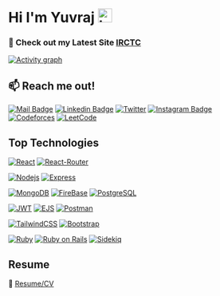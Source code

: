 # Hi I'm Yuvraj <img src="https://user-images.githubusercontent.com/1303154/88677602-1635ba80-d120-11ea-84d8-d263ba5fc3c0.gif" width="28px" height="28px" alt="hi">

### 🚀 Check out my Latest Site [IRCTC](https://travel-booking-c3dc1.web.app/) 


[![Activity graph](http://github-profile-summary-cards.vercel.app/api/cards/profile-details?username=Yuvraj049&theme=transparent)](https://github.com/Yuvraj049/)


## :mailbox: Reach me out!

[![Mail Badge](https://img.shields.io/badge/-Yuvraj-c0392b?style=flat&labelColor=c0392b&logo=gmail&logoColor=white)](mailto:yvc3094@gmail.com)
[![Linkedin Badge](https://img.shields.io/badge/-Yuvraj_Chaudhari-0e76a8?style=flat&labelColor=0e76a8&logo=linkedin&logoColor=white)](https://www.linkedin.com/in/-yuvrajchaudhari-/) 
[![Twitter](https://img.shields.io/twitter/url/https/twitter.com/cloudposse.svg?style=social&label=%20%40Yuvraj)](https://twitter.com/yuvraj_4903)
[![Instagram Badge](https://img.shields.io/badge/-@Yuvraj-e84393?style=flat&labelColor=e84393&logo=instagram&logoColor=white)](https://instagram.com/yuvraj._.49) 
[![Codeforces](https://badges.joonhyung.xyz/codeforces/Yuvraj_003.svg)](https://codeforces.com/profile/Yuvraj_003)
[![LeetCode](https://img.shields.io/badge/LeetCode-000000?style=flat&logo=LeetCode&logoColor=#d16c06)](https://leetcode.com/u/yvc3094/)


## Top Technologies

<!-- TODO: Make technologies links takes you to repositories -->

[![React](https://img.shields.io/badge/-React-61DBFB?style=for-the-badge&labelColor=black&logo=react&logoColor=61DBFB)](#)
[![React-Router](https://img.shields.io/badge/React%20Router-CA4245.svg?style=for-the-badge&labelColor=black&logo=React-Router&logoColor=CA4245)](#)

[![Nodejs](https://img.shields.io/badge/-Nodejs-3C873A?style=for-the-badge&labelColor=black&logo=node.js&logoColor=3C873A)](#)
[![Express](https://img.shields.io/badge/Express-white.svg?style=for-the-badge&labelColor=black&logo=Express&logoColor=white)](#)

[![MongoDB](https://img.shields.io/badge/MongoDB-47A248.svg?style=for-the-badge&labelColor=black&logo=MongoDB&logoColor=47A248)](#)
[![FireBase](https://img.shields.io/badge/Firebase-FFCA28.svg?style=for-the-badge&labelColor=black&logo=Firebase&logoColor=FFCA28)](#)
[![PostgreSQL](https://img.shields.io/badge/PostgreSQL-4169E1.svg?style=for-the-badge&labelColor=black&logo=PostgreSQL&logoColor=4169E1)](#)

[![JWT](https://img.shields.io/badge/JWT-black?style=for-the-badge&logo=JSON%20web%20tokens)](#)
[![EJS](https://img.shields.io/badge/EJS-B4CA65.svg?style=for-the-badge&logo=EJS&labelColor=black&logoColor=B4CA65)](#)
[![Postman](https://img.shields.io/badge/Postman-FF6C37.svg?style=for-the-badge&logo=Postman&logoColor=FF6C37&labelColor=black)](#)

[![TailwindCSS](https://img.shields.io/badge/Tailwind-06B6D4.svg?style=for-the-badge&logo=Tailwind-CSS&logoColor=white&labelColor=black&logoColor=06B6D4)](#)
[![Bootstrap](https://img.shields.io/badge/Bootstrap-7952B3.svg?style=for-the-badge&logo=Bootstrap&logoColor=7952B3&labelColor=black)](#)

[![Ruby](https://img.shields.io/badge/Ruby-CC342D.svg?style=for-the-badge&logo=Ruby&logoColor=CC342D&labelColor=black)](#)
[![Ruby on Rails](https://img.shields.io/badge/Ruby%20on%20Rails-D30001.svg?style=for-the-badge&logo=Ruby-on-Rails&logoColor=D30001&labelColor=black)](#)
[![Sidekiq](https://img.shields.io/badge/Sidekiq-B1003E.svg?style=for-the-badge&logo=Sidekiq&logoColor=B1003E&labelColor=black)](#)



## Resume
:paperclip: [Resume/CV](https://drive.google.com/file/d/1RnyVNgTztHj9KuXlodfCby0vi7PrV9ez/view?usp=sharing)

<!-- ## Top Languages:

![Top Languages](https://github-readme-stats.vercel.app/api/top-langs/?username=Yuvraj049&show_icons=true&theme=transparent&layout=donut) -->

<!-- ## Github Stats

![Ipenywis's github stats](https://github-readme-stats.vercel.app/api?username=Yuvraj049&count_private=true&theme=tokyonight&hide=contribs,prs) -->


